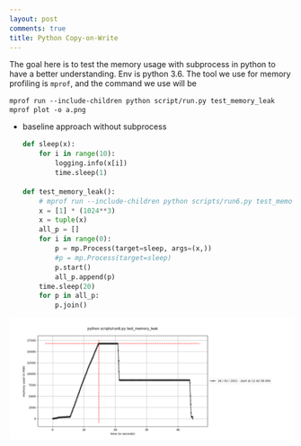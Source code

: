 ```yaml
---
layout: post
comments: true
title: Python Copy-on-Write
---
```


The goal here is to test the memory usage with subprocess in python to have a
better understanding. Env is python 3.6. The tool we use for memory profiling
is `mprof`, and the command we use will be

```shell
mprof run --include-children python script/run.py test_memory_leak
mprof plot -o a.png
```

* baseline approach without subprocess

  ```python
  def sleep(x):
      for i in range(10):
          logging.info(x[i])
          time.sleep(1)
  
  def test_memory_leak():
      # mprof run --include-children python scripts/run6.py test_memory_leak
      x = [1] * (1024**3)
      x = tuple(x)
      all_p = []
      for i in range(0):
          p = mp.Process(target=sleep, args=(x,))
          #p = mp.Process(target=sleep)
          p.start()
          all_p.append(p)
      time.sleep(20)
      for p in all_p:
          p.join()
  ```


![copyonrightbaseline](/images/copy-on-right-baseline.png "")
